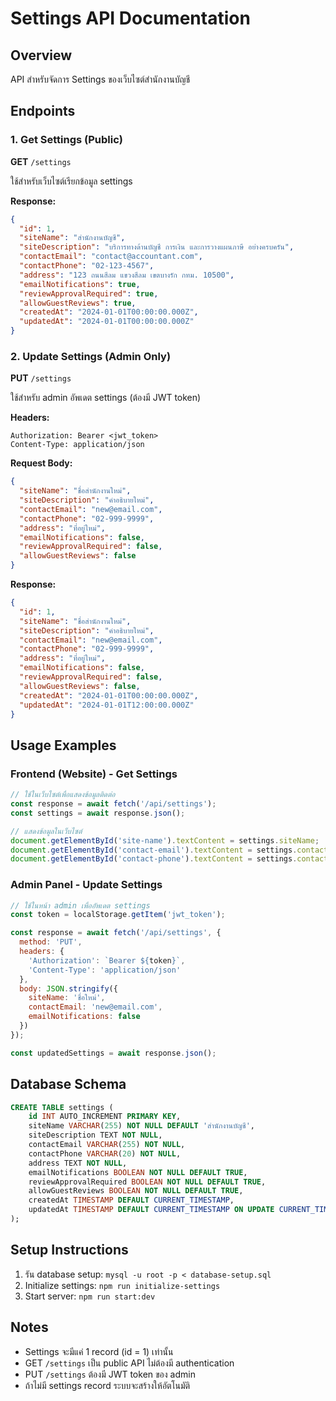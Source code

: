 # Settings API Documentation

## Overview
API สำหรับจัดการ Settings ของเว็บไซต์สำนักงานบัญชี

## Endpoints

### 1. Get Settings (Public)
**GET** `/settings`

ใช้สำหรับเว็บไซต์เรียกข้อมูล settings

**Response:**
```json
{
  "id": 1,
  "siteName": "สำนักงานบัญชี",
  "siteDescription": "บริการทางด้านบัญชี การเงิน และการวางแผนภาษี อย่างครบครัน",
  "contactEmail": "contact@accountant.com",
  "contactPhone": "02-123-4567",
  "address": "123 ถนนสีลม แขวงสีลม เขตบางรัก กทม. 10500",
  "emailNotifications": true,
  "reviewApprovalRequired": true,
  "allowGuestReviews": true,
  "createdAt": "2024-01-01T00:00:00.000Z",
  "updatedAt": "2024-01-01T00:00:00.000Z"
}
```

### 2. Update Settings (Admin Only)
**PUT** `/settings`

ใช้สำหรับ admin อัพเดต settings (ต้องมี JWT token)

**Headers:**
```
Authorization: Bearer <jwt_token>
Content-Type: application/json
```

**Request Body:**
```json
{
  "siteName": "ชื่อสำนักงานใหม่",
  "siteDescription": "คำอธิบายใหม่",
  "contactEmail": "new@email.com",
  "contactPhone": "02-999-9999",
  "address": "ที่อยู่ใหม่",
  "emailNotifications": false,
  "reviewApprovalRequired": false,
  "allowGuestReviews": false
}
```

**Response:**
```json
{
  "id": 1,
  "siteName": "ชื่อสำนักงานใหม่",
  "siteDescription": "คำอธิบายใหม่",
  "contactEmail": "new@email.com",
  "contactPhone": "02-999-9999",
  "address": "ที่อยู่ใหม่",
  "emailNotifications": false,
  "reviewApprovalRequired": false,
  "allowGuestReviews": false,
  "createdAt": "2024-01-01T00:00:00.000Z",
  "updatedAt": "2024-01-01T12:00:00.000Z"
}
```

## Usage Examples

### Frontend (Website) - Get Settings
```javascript
// ใช้ในเว็บไซต์เพื่อแสดงข้อมูลติดต่อ
const response = await fetch('/api/settings');
const settings = await response.json();

// แสดงข้อมูลในเว็บไซต์
document.getElementById('site-name').textContent = settings.siteName;
document.getElementById('contact-email').textContent = settings.contactEmail;
document.getElementById('contact-phone').textContent = settings.contactPhone;
```

### Admin Panel - Update Settings
```javascript
// ใช้ในหน้า admin เพื่ออัพเดต settings
const token = localStorage.getItem('jwt_token');

const response = await fetch('/api/settings', {
  method: 'PUT',
  headers: {
    'Authorization': `Bearer ${token}`,
    'Content-Type': 'application/json'
  },
  body: JSON.stringify({
    siteName: 'ชื่อใหม่',
    contactEmail: 'new@email.com',
    emailNotifications: false
  })
});

const updatedSettings = await response.json();
```

## Database Schema

```sql
CREATE TABLE settings (
    id INT AUTO_INCREMENT PRIMARY KEY,
    siteName VARCHAR(255) NOT NULL DEFAULT 'สำนักงานบัญชี',
    siteDescription TEXT NOT NULL,
    contactEmail VARCHAR(255) NOT NULL,
    contactPhone VARCHAR(20) NOT NULL,
    address TEXT NOT NULL,
    emailNotifications BOOLEAN NOT NULL DEFAULT TRUE,
    reviewApprovalRequired BOOLEAN NOT NULL DEFAULT TRUE,
    allowGuestReviews BOOLEAN NOT NULL DEFAULT TRUE,
    createdAt TIMESTAMP DEFAULT CURRENT_TIMESTAMP,
    updatedAt TIMESTAMP DEFAULT CURRENT_TIMESTAMP ON UPDATE CURRENT_TIMESTAMP
);
```

## Setup Instructions

1. รัน database setup: `mysql -u root -p < database-setup.sql`
2. Initialize settings: `npm run initialize-settings`
3. Start server: `npm run start:dev`

## Notes

- Settings จะมีแค่ 1 record (id = 1) เท่านั้น
- GET `/settings` เป็น public API ไม่ต้องมี authentication
- PUT `/settings` ต้องมี JWT token ของ admin
- ถ้าไม่มี settings record ระบบจะสร้างให้อัตโนมัติ
